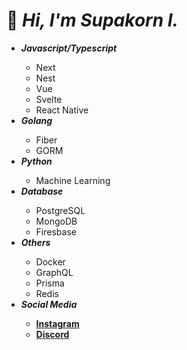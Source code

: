 <h1>👋 <i>Hi, I'm Supakorn I.</i></h1>
<ul>
  <li><strong><i>Javascript/Typescript</i></strong></li>
  <ul>
    <li>Next</li>
    <li>Nest</li>
    <li>Vue</li>
    <li>Svelte</li>
    <li>React Native</li>
  </ul>
  <li><strong><i>Golang</i></strong></li>
  <ul>
      <li>Fiber</li>
      <li>GORM</li>
  </ul>
  <li><strong><i>Python</i></strong></li>
  <ul>
    <li>Machine Learning</li>
  </ul>
  <li><strong><i>Database</i></strong></li>
  <ul>
    <li>PostgreSQL</li>
    <li>MongoDB</li>
    <li>Firesbase</li>
  </ul>
  <li><strong><i>Others</i></strong></li>
  <ul>
    <li>Docker</li>
    <li>GraphQL</li>
    <li>Prisma</li>
    <li>Redis</li>
  </ul>
  <li><strong><i>Social Media</i></strong></li>
  <ul>
    <a href="https://instagram.com/supakornigm"><strong><li>Instagram</li></strong></a>
    <a href="https://discord.com/users/977487166609457172"><strong><li>Discord</li></strong></a>
  </ul>
</ul>
